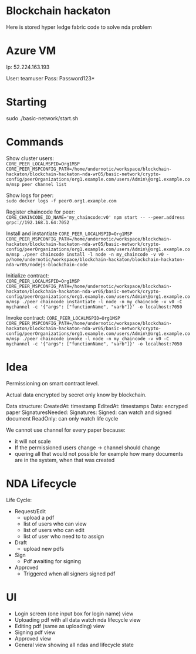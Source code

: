 # Blockchain hackaton
Here is stored hyper ledge fabric code to solve nda problem


# Azure VM

Ip: 52.224.163.193

User: teamuser
Pass: Password123*


# Starting
sudo ./basic-network/start.sh

# Commands
Show cluster users:   
`CORE_PEER_LOCALMSPID=Org1MSP CORE_PEER_MSPCONFIG_PATH=/home/undernotic/workspace/blockchain-hackaton/blockchain-hackaton-nda-wr05/basic-network/crypto-config/peerOrganizations/org1.example.com/users/Admin\@org1.example.com/msp peer channel list`

Show logs for peer:    
`sudo docker logs -f peer0.org1.example.com`

Register chaincode for peer:   
`CORE_CHAINCODE_ID_NAME='my_chaincode:v0' npm start -- --peer.address grpc://192.168.1.64:7052`

Install and instantiate 
`
CORE_PEER_LOCALMSPID=Org1MSP CORE_PEER_MSPCONFIG_PATH=/home/undernotic/workspace/blockchain-hackaton/blockchain-hackaton-nda-wr05/basic-network/crypto-config/peerOrganizations/org1.example.com/users/Admin\@org1.example.com/msp ./peer chaincode install -l node -n my_chaincode -v v0 -p/home/undernotic/workspace/blockchain-hackaton/blockchain-hackaton-nda-wr05/nodejs-blockchain-code
`

Initialize contract:   
`
CORE_PEER_LOCALMSPID=Org1MSP CORE_PEER_MSPCONFIG_PATH=/home/undernotic/workspace/blockchain-hackaton/blockchain-hackaton-nda-wr05/basic-network/crypto-config/peerOrganizations/org1.example.com/users/Admin\@org1.example.com/msp ./peer chaincode instantiate -l node -n my_chaincode -v v0 -C mychannel -c '{"args": ["functionName", "varb"]}' -o localhost:7050
`

Invoke contract:
`
CORE_PEER_LOCALMSPID=Org1MSP CORE_PEER_MSPCONFIG_PATH=/home/undernotic/workspace/blockchain-hackaton/blockchain-hackaton-nda-wr05/basic-network/crypto-config/peerOrganizations/org1.example.com/users/Admin\@org1.example.com/msp ./peer chaincode invoke -l node -n my_chaincode -v v0 -C mychannel -c '{"args": ["functionName", "varb"]}' -o localhost:7050
`

# Idea


Permissioning on smart contract level.

Actual data encrypted by secret only know by blockchain.

Data structure:
    CreatedAt: timestamp
    EditedAt: timestamps
    Data: encryped paper
    SignaturesNeeded:
    Signatures:
    Signed: can watch and signed document
    ReadOnly: can only watch life cycle


We cannot use channel for every paper because:
- it will not scale
- If the permissioned users change -> channel should change
- quering all that would not possible for example how many documents are in the system,
when that was created


# NDA Lifecycle
Life Cycle:
-  Request/Edit
    - upload a pdf
    - list of users who can view 
    - list of users who can edit
    - list of user who need to to assign
- Draft
    - upload new pdfs
- Sign
    - Pdf awaiting for signing
- Approved
    - Triggered when all signers signed pdf

# UI
- Login screen (one input box for login name) view
- Uploading pdf with all data watch nda lifecycle view
- Editing pdf (same as uploading) view
- Signing pdf view
- Approved view
- General view showing all ndas and lifecycle state
